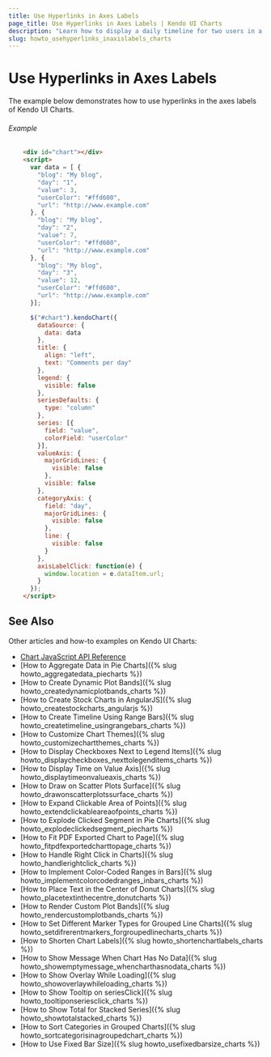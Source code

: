 ```yaml
---
title: Use Hyperlinks in Axes Labels
page_title: Use Hyperlinks in Axes Labels | Kendo UI Charts
description: "Learn how to display a daily timeline for two users in a Kendo UI Chart."
slug: howto_usehyperlinks_inaxislabels_charts
---
```


# Use Hyperlinks in Axes Labels

The example below demonstrates how to use hyperlinks in the axes labels of Kendo UI Charts.

###### Example

```html
    <div id="chart"></div>
    <script>
      var data = [ {
        "blog": "My blog",
        "day": "1",
        "value": 3,
        "userColor": "#ffd600",
        "url": "http://www.example.com"
      }, {
        "blog": "My blog",
        "day": "2",
        "value": 7,
        "userColor": "#ffd600",
        "url": "http://www.example.com"
      }, {
        "blog": "My blog",
        "day": "3",
        "value": 12,
        "userColor": "#ffd600",
        "url": "http://www.example.com"
      }];

      $("#chart").kendoChart({
        dataSource: {
          data: data
        },
        title: {
          align: "left",
          text: "Comments per day"
        },
        legend: {
          visible: false
        },
        seriesDefaults: {
          type: "column"
        },
        series: [{
          field: "value",
          colorField: "userColor"
        }],
        valueAxis: {
          majorGridLines: {
            visible: false
          },
          visible: false
        },
        categoryAxis: {
          field: "day",
          majorGridLines: {
            visible: false
          },
          line: {
            visible: false
          }
        },
        axisLabelClick: function(e) {
          window.location = e.dataItem.url;
        }
      });
    </script>
```

## See Also

Other articles and how-to examples on Kendo UI Charts:

* [Chart JavaScript API Reference](/api/javascript/dataviz/ui/chart)
* [How to Aggregate Data in Pie Charts]({% slug howto_aggregatedata_piecharts %})
* [How to Create Dynamic Plot Bands]({% slug howto_createdynamicplotbands_charts %})
* [How to Create Stock Charts in AngularJS]({% slug howto_createstockcharts_angularjs %})
* [How to Create Timeline Using Range Bars]({% slug howto_createtimeline_usingrangebars_charts %})
* [How to Customize Chart Themes]({% slug howto_customizechartthemes_charts %})
* [How to Display Checkboxes Next to Legend Items]({% slug howto_displaycheckboxes_nexttolegenditems_charts %})
* [How to Display Time on Value Axis]({% slug howto_displaytimeonvalueaxis_charts %})
* [How to Draw on Scatter Plots Surface]({% slug howto_drawonscatterplotssurface_charts %})
* [How to Expand Clickable Area of Points]({% slug howto_extendclickableareaofpoints_charts %})
* [How to Explode Clicked Segment in Pie Charts]({% slug howto_explodeclickedsegment_piecharts %})
* [How to Fit PDF Exported Chart to Page]({% slug howto_fitpdfexportedcharttopage_charts %})
* [How to Handle Right Click in Charts]({% slug howto_handlerightclick_charts %})
* [How to Implement Color-Coded Ranges in Bars]({% slug howto_implementcolorcodedranges_inbars_charts %})
* [How to Place Text in the Center of Donut Charts]({% slug howto_placetextinthecentre_donutcharts %})
* [How to Render Custom Plot Bands]({% slug howto_rendercustomplotbands_charts %})
* [How to Set Different Marker Types for Grouped Line Charts]({% slug howto_setdifrerentmarkers_forgroupedlinecharts_charts %})
* [How to Shorten Chart Labels]({% slug howto_shortenchartlabels_charts %})
* [How to Show Message When Chart Has No Data]({% slug howto_showemptymessage_whencharthasnodata_charts %})
* [How to Show Overlay While Loading]({% slug howto_showoverlaywhileloading_charts %})
* [How to Show Tooltip on seriesClick]({% slug howto_tooltiponseriesclick_charts %})
* [How to Show Total for Stacked Series]({% slug howto_showtotalstacked_charts %})
* [How to Sort Categories in Grouped Charts]({% slug howto_sortcategorisinagroupedchart_charts %})
* [How to Use Fixed Bar Size]({% slug howto_usefixedbarsize_charts %})
